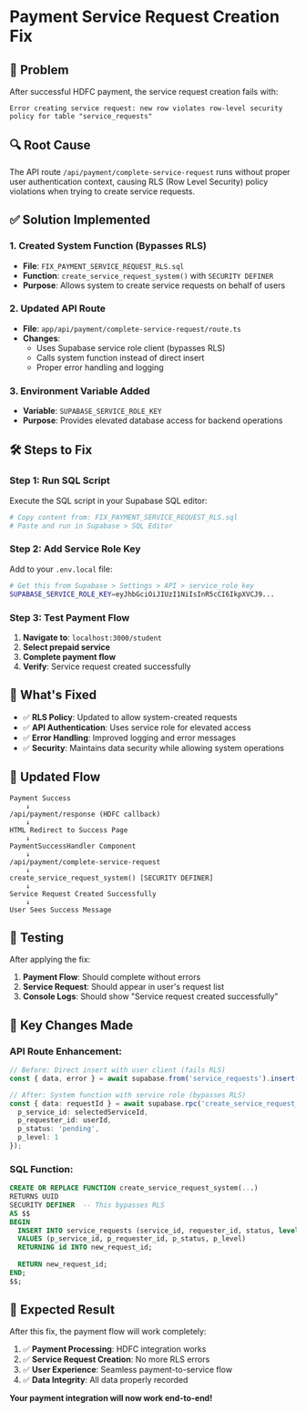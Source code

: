 # Payment Service Request Creation Fix

## 🚨 **Problem**
After successful HDFC payment, the service request creation fails with:
```
Error creating service request: new row violates row-level security policy for table "service_requests"
```

## 🔍 **Root Cause**
The API route `/api/payment/complete-service-request` runs without proper user authentication context, causing RLS (Row Level Security) policy violations when trying to create service requests.

## ✅ **Solution Implemented**

### **1. Created System Function (Bypasses RLS)**
- **File**: `FIX_PAYMENT_SERVICE_REQUEST_RLS.sql`
- **Function**: `create_service_request_system()` with `SECURITY DEFINER`
- **Purpose**: Allows system to create service requests on behalf of users

### **2. Updated API Route**
- **File**: `app/api/payment/complete-service-request/route.ts`
- **Changes**: 
  - Uses Supabase service role client (bypasses RLS)
  - Calls system function instead of direct insert
  - Proper error handling and logging

### **3. Environment Variable Added**
- **Variable**: `SUPABASE_SERVICE_ROLE_KEY`
- **Purpose**: Provides elevated database access for backend operations

## 🛠️ **Steps to Fix**

### **Step 1: Run SQL Script**
Execute the SQL script in your Supabase SQL editor:

```bash
# Copy content from: FIX_PAYMENT_SERVICE_REQUEST_RLS.sql
# Paste and run in Supabase > SQL Editor
```

### **Step 2: Add Service Role Key**
Add to your `.env.local` file:

```bash
# Get this from Supabase > Settings > API > service_role key
SUPABASE_SERVICE_ROLE_KEY=eyJhbGciOiJIUzI1NiIsInR5cCI6IkpXVCJ9...
```

### **Step 3: Test Payment Flow**
1. **Navigate to**: `localhost:3000/student`
2. **Select prepaid service**
3. **Complete payment flow**
4. **Verify**: Service request created successfully

## 🎯 **What's Fixed**

- ✅ **RLS Policy**: Updated to allow system-created requests
- ✅ **API Authentication**: Uses service role for elevated access
- ✅ **Error Handling**: Improved logging and error messages
- ✅ **Security**: Maintains data security while allowing system operations

## 🔄 **Updated Flow**

```
Payment Success
    ↓
/api/payment/response (HDFC callback)
    ↓
HTML Redirect to Success Page
    ↓
PaymentSuccessHandler Component
    ↓
/api/payment/complete-service-request
    ↓
create_service_request_system() [SECURITY DEFINER]
    ↓
Service Request Created Successfully
    ↓
User Sees Success Message
```

## 🧪 **Testing**

After applying the fix:

1. **Payment Flow**: Should complete without errors
2. **Service Request**: Should appear in user's request list
3. **Console Logs**: Should show "Service request created successfully"

## 📝 **Key Changes Made**

### **API Route Enhancement**:
```typescript
// Before: Direct insert with user client (fails RLS)
const { data, error } = await supabase.from('service_requests').insert(...)

// After: System function with service role (bypasses RLS)
const { data: requestId } = await supabase.rpc('create_service_request_system', {
  p_service_id: selectedServiceId,
  p_requester_id: userId,
  p_status: 'pending',
  p_level: 1
});
```

### **SQL Function**:
```sql
CREATE OR REPLACE FUNCTION create_service_request_system(...)
RETURNS UUID
SECURITY DEFINER  -- This bypasses RLS
AS $$
BEGIN
  INSERT INTO service_requests (service_id, requester_id, status, level)
  VALUES (p_service_id, p_requester_id, p_status, p_level)
  RETURNING id INTO new_request_id;
  
  RETURN new_request_id;
END;
$$;
```

## 🎉 **Expected Result**

After this fix, the payment flow will work completely:

1. ✅ **Payment Processing**: HDFC integration works
2. ✅ **Service Request Creation**: No more RLS errors
3. ✅ **User Experience**: Seamless payment-to-service flow
4. ✅ **Data Integrity**: All data properly recorded

**Your payment integration will now work end-to-end!** 